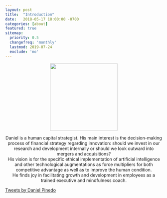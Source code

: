 ```yaml
---
layout: post
title:  "Introduction"
date:   2018-05-17 18:00:00 -0700
categories: [about]
featured: true
sitemap:
  priority: 0.5
  changefreq: 'monthly'
  lastmod: 2019-07-24
  exclude: 'no'
---
```


<p align="center">
  <img src="https://pinedo.org/assets/png/dpinedo_photo.png" height="216" width="216">
</p>
<p align="center">
Daniel is a human capital strategist. His main interest is the decision-making process of financial strategy regarding innovation: should we invest in our research and development internally or should we look outward into mergers and acquisitions? 
<br>
His vision is for the specific ethical implementation of artificial intelligence and other technological augmentations as force multipliers for both competitive advantage as well as to improve the human condition.
<br>
He finds joy in facilitating growth and development in employees as a trained executive and mindfulness coach.
</p>

<a class="twitter-timeline" href="https://twitter.com/pinedo_dot_org?ref_src=twsrc%5Etfw">Tweets by Daniel Pinedo</a> <script async src="https://platform.twitter.com/widgets.js" charset="utf-8"></script>
